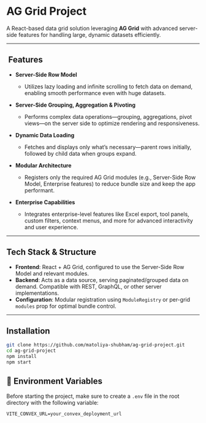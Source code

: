 # AG Grid Project

A React-based data grid solution leveraging **AG Grid** with advanced server-side features for handling large, dynamic datasets efficiently.

---

## ​ Features

- **Server-Side Row Model**
  - Utilizes lazy loading and infinite scrolling to fetch data on demand, enabling smooth performance even with huge datasets.
    
- **Server-Side Grouping, Aggregation & Pivoting**
  - Performs complex data operations—grouping, aggregations, pivot views—on the server side to optimize rendering and responsiveness.
    
- **Dynamic Data Loading**
  - Fetches and displays only what’s necessary—parent rows initially, followed by child data when groups expand.
    
- **Modular Architecture**
  - Registers only the required AG Grid modules (e.g., Server-Side Row Model, Enterprise features) to reduce bundle size and keep the app performant.
   
- **Enterprise Capabilities**
  - Integrates enterprise-level features like Excel export, tool panels, custom filters, context menus, and more for advanced interactivity and user experience.

---

## Tech Stack & Structure

- **Frontend**: React + AG Grid, configured to use the Server-Side Row Model and relevant modules.
- **Backend**: Acts as a data source, serving paginated/grouped data on demand. Compatible with REST, GraphQL, or other server implementations.
- **Configuration**: Modular registration using `ModuleRegistry` or per-grid `modules` prop for optimal bundle control.

---

## Installation

```bash
git clone https://github.com/matoliya-shubham/ag-grid-project.git
cd ag-grid-project
npm install
npm start
```

## 🔑 Environment Variables

Before starting the project, make sure to create a `.env` file in the root directory with the following variable:

```env
VITE_CONVEX_URL=your_convex_deployment_url
```
